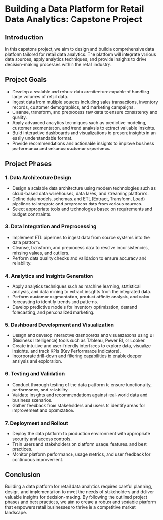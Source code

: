 # Building a Data Platform for Retail Data Analytics: Capstone Project

## Introduction
In this capstone project, we aim to design and build a comprehensive data platform tailored for retail data analytics. The platform will integrate various data sources, apply analytics techniques, and provide insights to drive decision-making processes within the retail industry.

## Project Goals
- Develop a scalable and robust data architecture capable of handling large volumes of retail data.
- Ingest data from multiple sources including sales transactions, inventory records, customer demographics, and marketing campaigns.
- Cleanse, transform, and preprocess raw data to ensure consistency and quality.
- Apply advanced analytics techniques such as predictive modeling, customer segmentation, and trend analysis to extract valuable insights.
- Build interactive dashboards and visualizations to present insights in an easily understandable format.
- Provide recommendations and actionable insights to improve business performance and enhance customer experience.

## Project Phases

### 1. Data Architecture Design
- Design a scalable data architecture using modern technologies such as cloud-based data warehouses, data lakes, and streaming platforms.
- Define data models, schemas, and ETL (Extract, Transform, Load) pipelines to integrate and preprocess data from various sources.
- Select appropriate tools and technologies based on requirements and budget constraints.

### 3. Data Integration and Preprocessing
- Implement ETL pipelines to ingest data from source systems into the data platform.
- Cleanse, transform, and preprocess data to resolve inconsistencies, missing values, and outliers.
- Perform data quality checks and validation to ensure accuracy and reliability.

### 4. Analytics and Insights Generation
- Apply analytics techniques such as machine learning, statistical analysis, and data mining to extract insights from the integrated data.
- Perform customer segmentation, product affinity analysis, and sales forecasting to identify trends and patterns.
- Develop predictive models for inventory optimization, demand forecasting, and personalized marketing.

### 5. Dashboard Development and Visualization
- Design and develop interactive dashboards and visualizations using BI (Business Intelligence) tools such as Tableau, Power BI, or Looker.
- Create intuitive and user-friendly interfaces to explore data, visualize insights, and track KPIs (Key Performance Indicators).
- Incorporate drill-down and filtering capabilities to enable deeper analysis and exploration.

### 6. Testing and Validation
- Conduct thorough testing of the data platform to ensure functionality, performance, and reliability.
- Validate insights and recommendations against real-world data and business scenarios.
- Gather feedback from stakeholders and users to identify areas for improvement and optimization.

### 7. Deployment and Rollout
- Deploy the data platform to production environment with appropriate security and access controls.
- Train users and stakeholders on platform usage, features, and best practices.
- Monitor platform performance, usage metrics, and user feedback for continuous improvement.

## Conclusion
Building a data platform for retail data analytics requires careful planning, design, and implementation to meet the needs of stakeholders and deliver valuable insights for decision-making. By following the outlined project phases and best practices, we aim to create a robust and scalable platform that empowers retail businesses to thrive in a competitive market landscape.


